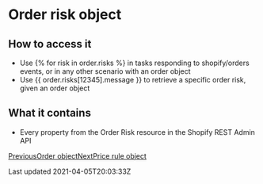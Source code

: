 # Order risk object

## How to access it

- Use {% for risk in order.risks %} in tasks responding to shopify/orders events, or in any other scenario with an order object
- Use {{ order.risks[12345].message }} to retrieve a specific order risk, given an order object

## What it contains

- Every property from the Order Risk resource in the Shopify REST Admin API

[PreviousOrder object](/platform/liquid/objects/shopify/order)[NextPrice rule object](/platform/liquid/objects/shopify/price-rule)

Last updated 2021-04-05T20:03:33Z